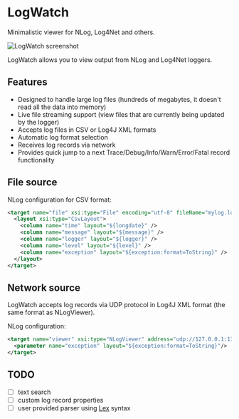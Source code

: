 LogWatch
========

Minimalistic viewer for NLog, Log4Net and others.

![LogWatch screenshot](http://i.imgur.com/1lSe8hK.png)

LogWatch allows you to view output from NLog and Log4Net loggers. 

## Features
* Designed to handle large log files (hundreds of megabytes, it doesn't read all the data into memory)
* Live file streaming support (view files that are currently being updated by the logger)
* Accepts log files in CSV or Log4J XML formats
* Automatic log format selection
* Receives log records via network
* Provides quick jump to a next Trace/Debug/Info/Warn/Error/Fatal record functionality

## File source

NLog configuration for CSV format:
```xml
<target name="file" xsi:type="File" encoding="utf-8" fileName="mylog.log">
  <layout xsi:type="CsvLayout">
    <column name="time" layout="${longdate}" />
    <column name="message" layout="${message}" />
    <column name="logger" layout="${logger}" />
    <column name="level" layout="${level}" />
    <column name="exception" layout="${exception:format=ToString}" />
  </layout>
</target>
```

## Network source

LogWatch accepts log records via UDP protocol in Log4J XML format (the same format as NLogViewer).

NLog configuration:
```xml
<target name="viewer" xsi:type="NLogViewer" address="udp://127.0.0.1:13370" includeNLogData="true">
  <parameter name="exception" layout="${exception:format=ToString}"/>
</target>
```

## TODO

- [ ] text search
- [ ] custom log record properties
- [ ] user provided parser using [Lex](http://dinosaur.compilertools.net/lex) syntax
